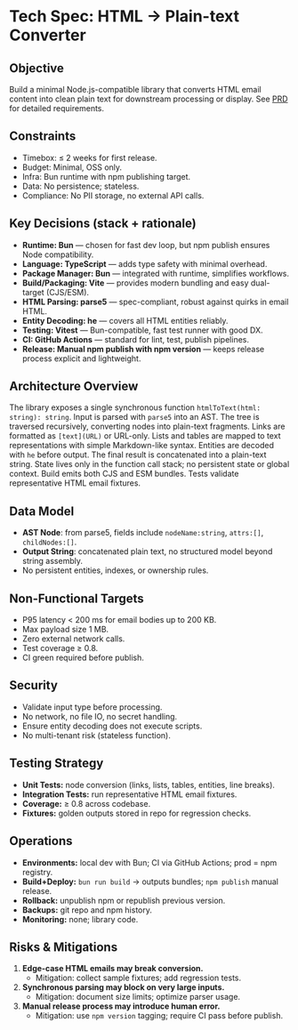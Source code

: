 # Tech Spec: HTML → Plain-text Converter

## Objective

Build a minimal Node.js-compatible library that converts HTML email content into clean plain text for downstream processing or display. See [PRD](./prd.md) for detailed requirements.

## Constraints

- Timebox: ≤ 2 weeks for first release.
- Budget: Minimal, OSS only.
- Infra: Bun runtime with npm publishing target.
- Data: No persistence; stateless.
- Compliance: No PII storage, no external API calls.

## Key Decisions (stack + rationale)

- **Runtime: Bun** — chosen for fast dev loop, but npm publish ensures Node compatibility.
- **Language: TypeScript** — adds type safety with minimal overhead.
- **Package Manager: Bun** — integrated with runtime, simplifies workflows.
- **Build/Packaging: Vite** — provides modern bundling and easy dual-target (CJS/ESM).
- **HTML Parsing: parse5** — spec-compliant, robust against quirks in email HTML.
- **Entity Decoding: he** — covers all HTML entities reliably.
- **Testing: Vitest** — Bun-compatible, fast test runner with good DX.
- **CI: GitHub Actions** — standard for lint, test, publish pipelines.
- **Release: Manual npm publish with npm version** — keeps release process explicit and lightweight.

## Architecture Overview

The library exposes a single synchronous function `htmlToText(html: string): string`. Input is parsed with `parse5` into an AST. The tree is traversed recursively, converting nodes into plain-text fragments. Links are formatted as `[text](URL)` or URL-only. Lists and tables are mapped to text representations with simple Markdown-like syntax. Entities are decoded with `he` before output. The final result is concatenated into a plain-text string. State lives only in the function call stack; no persistent state or global context. Build emits both CJS and ESM bundles. Tests validate representative HTML email fixtures.

## Data Model

- **AST Node**: from parse5, fields include `nodeName:string`, `attrs:[]`, `childNodes:[]`.
- **Output String**: concatenated plain text, no structured model beyond string assembly.
- No persistent entities, indexes, or ownership rules.

## Non-Functional Targets

- P95 latency < 200 ms for email bodies up to 200 KB.
- Max payload size 1 MB.
- Zero external network calls.
- Test coverage ≥ 0.8.
- CI green required before publish.

## Security

- Validate input type before processing.
- No network, no file IO, no secret handling.
- Ensure entity decoding does not execute scripts.
- No multi-tenant risk (stateless function).

## Testing Strategy

- **Unit Tests:** node conversion (links, lists, tables, entities, line breaks).
- **Integration Tests:** run representative HTML email fixtures.
- **Coverage:** ≥ 0.8 across codebase.
- **Fixtures:** golden outputs stored in repo for regression checks.

## Operations

- **Environments:** local dev with Bun; CI via GitHub Actions; prod = npm registry.
- **Build+Deploy:** `bun run build` → outputs bundles; `npm publish` manual release.
- **Rollback:** unpublish npm or republish previous version.
- **Backups:** git repo and npm history.
- **Monitoring:** none; library code.

## Risks & Mitigations

1. **Edge-case HTML emails may break conversion.**
   - Mitigation: collect sample fixtures; add regression tests.
2. **Synchronous parsing may block on very large inputs.**
   - Mitigation: document size limits; optimize parser usage.
3. **Manual release process may introduce human error.**
   - Mitigation: use `npm version` tagging; require CI pass before publish.
